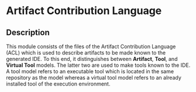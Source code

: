 <!-- (c) https://github.com/MontiCore/monticore -->
# Artifact Contribution Language

## Description
This module consists of the files of the Artifact Contribution Language (ACL) which is used to describe artifacts to be
made known to the generated IDE. To this end, it distinguishes between **Artifact**, **Tool**, and **Virtual Tool**
models. The latter two are used to make tools known to the IDE. A tool model refers to an executable tool which is
located in the same repository as the model whereas a virtual tool model refers to an already installed tool of the
execution environment.

